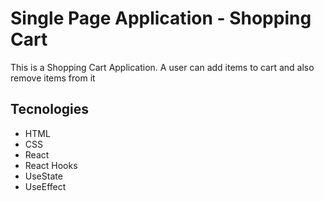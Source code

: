 # Single Page Application - Shopping Cart
This is a Shopping Cart Application. A user can add items to cart and also remove items from it 

## Tecnologies


- HTML
- CSS
- React
- React Hooks
- UseState
- UseEffect
